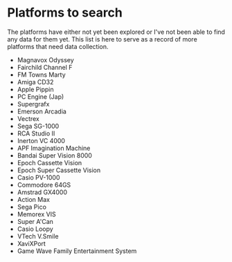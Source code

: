 # Platforms to search

The platforms have either not yet been explored or I've not been able to find any data for them yet. This list is here to serve as a record of more platforms that need data collection.

- Magnavox Odyssey
- Fairchild Channel F
- FM Towns Marty
- Amiga CD32
- Apple Pippin
- PC Engine (Jap)
- Supergrafx
- Emerson Arcadia
- Vectrex
- Sega SG-1000
- RCA Studio II
- Inerton VC 4000
- APF Imagination Machine
- Bandai Super Vision 8000
- Epoch Cassette Vision
- Epoch Super Cassette Vision
- Casio PV-1000
- Commodore 64GS
- Amstrad GX4000
- Action Max
- Sega Pico
- Memorex VIS
- Super A'Can
- Casio Loopy
- VTech V.Smile
- XaviXPort
- Game Wave Family Entertainment System
